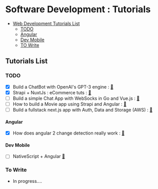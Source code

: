 # Software Development : Tutorials

- [Web Development Tutorials List](#tutorials-list)
  - [TODO](#todo)
   - [Angular](#angular)
   - [Dev Mobile](#dev-mobile)
  - [TO Write](#to-write)

## Tutorials List

### TODO

* [x] Build a ChatBot with OpenAI's GPT-3 engine : [🔗](https://www.twilio.com/blog/openai-gpt-3-chatbot-python-twilio-sms)
* [x] Strapi + NuxtJs : eCommerce tuts : [🔗](https://snipcart.com/blog/strapi-nuxt-ecommerce-tutorial)
* [ ] Build a simple Chat App with WebSocks in Go and Vue.js : [🔗](https://dev.to/jeroendk/building-a-simple-chat-application-with-websockets-in-go-and-vue-js-gao)
* [ ] How to build a Movie app using Strapi and Angular : [🔗](https://strapi.io/blog/how-to-build-a-movie-app-using-strapi-and-angular)
* [ ] Build a fullstack next.js app with Auth, Data and Storage (AWS) : [🔗](https://welearncode.com/build-a-fullstack-app-nextjs/)

#### Angular

* [x] How does angular 2 change detection really work : [🔗](https://blog.angular-university.io/how-does-angular-2-change-detection-really-work/)

#### Dev Mobile

* [ ] NativeScript + Angular [🔗](https://nativescript.org/nativescript-is-how-you-build-native-mobile-apps-with-angular/)

### To Write

* In progress....
